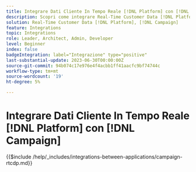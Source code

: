 ```yaml
---
title: Integrare Dati Cliente In Tempo Reale [!DNL Platform] con [!DNL Campaign]
description: Scopri come integrare Real-Time Customer Data [!DNL Platform] con [!DNL Campaign]
solution: Real-Time Customer Data [!DNL Platform], [!DNL Campaign]
feature: Integrations
topic: Integrations
role: Leader, Architect, Admin, Developer
level: Beginner
index: false
badgeIntegration: label="Integrazione" type="positive"
last-substantial-update: 2023-06-30T00:00:00Z
source-git-commit: 94b074c17e976e4f4acbb1ff41aacfc9bf74744c
workflow-type: tm+mt
source-wordcount: '19'
ht-degree: 5%

---
```



# Integrare Dati Cliente In Tempo Reale [!DNL Platform] con [!DNL Campaign]

{{$include /help/_includes/integrations-between-applications/campaign-rtcdp.md}}
